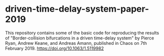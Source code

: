 # driven-time-delay-system-paper-2019
This repository contains some of the basic code for reproducing the results of "Border-collision bifurcations in a driven time-delay system" by Pierce Ryan, Andrew Keane, and Andreas Amann, published in Chaos on 7th February 2019. https://doi.org/10.1063/1.5119982
